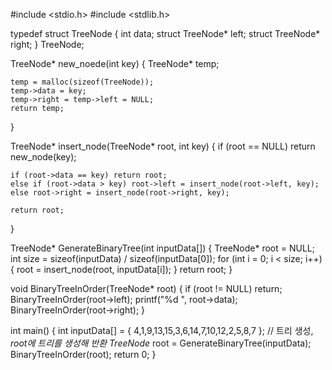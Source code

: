 #include <stdio.h>
#include <stdlib.h>

typedef struct TreeNode {
	int data;
	struct TreeNode* left;
	struct TreeNode* right;
} TreeNode;

TreeNode* new_noede(int key) {
	TreeNode* temp;

	temp = malloc(sizeof(TreeNode));
	temp->data = key;
	temp->right = temp->left = NULL;
	return temp;
}

TreeNode* insert_node(TreeNode* root, int key) {
	if (root == NULL)
		return new_node(key);

	if (root->data == key) return root;
	else if (root->data > key) root->left = insert_node(root->left, key);
	else root->right = insert_node(root->right, key);

	return root;
}

TreeNode* GenerateBinaryTree(int inputData[]) {
	TreeNode* root = NULL;
	int size = sizeof(inputData) / sizeof(inputData[0]);
	for (int i = 0; i < size; i++) {
		root = insert_node(root, inputData[i]);
	}
	return root;
}

void BinaryTreeInOrder(TreeNode* root) {
	if (root != NULL) return;
	BinaryTreeInOrder(root->left);
	printf("%d ", root->data);
	BinaryTreeInOrder(root->right);
}

int main() {
	int inputData[] = { 4,1,9,13,15,3,6,14,7,10,12,2,5,8,7 };
	// 트리 생성, *root에 트리를 생성해 반환
	TreeNode* root = GenerateBinaryTree(inputData);
	BinaryTreeInOrder(root);
	return 0;
}
